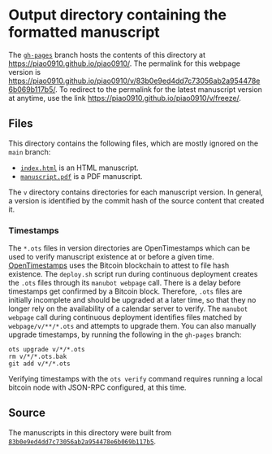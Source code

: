 # Output directory containing the formatted manuscript

The [`gh-pages`](https://github.com/piao0910/piao0910/tree/gh-pages) branch hosts the contents of this directory at <https://piao0910.github.io/piao0910/>.
The permalink for this webpage version is <https://piao0910.github.io/piao0910/v/83b0e9ed4dd7c73056ab2a954478e6b069b117b5/>.
To redirect to the permalink for the latest manuscript version at anytime, use the link <https://piao0910.github.io/piao0910/v/freeze/>.

## Files

This directory contains the following files, which are mostly ignored on the `main` branch:

+ [`index.html`](index.html) is an HTML manuscript.
+ [`manuscript.pdf`](manuscript.pdf) is a PDF manuscript.

The `v` directory contains directories for each manuscript version.
In general, a version is identified by the commit hash of the source content that created it.

### Timestamps

The `*.ots` files in version directories are OpenTimestamps which can be used to verify manuscript existence at or before a given time.
[OpenTimestamps](https://opentimestamps.org/) uses the Bitcoin blockchain to attest to file hash existence.
The `deploy.sh` script run during continuous deployment creates the `.ots` files through its `manubot webpage` call.
There is a delay before timestamps get confirmed by a Bitcoin block.
Therefore, `.ots` files are initially incomplete and should be upgraded at a later time, so that they no longer rely on the availability of a calendar server to verify.
The `manubot webpage` call during continuous deployment identifies files matched by `webpage/v/**/*.ots` and attempts to upgrade them.
You can also manually upgrade timestamps, by running the following in the `gh-pages` branch:

```shell
ots upgrade v/*/*.ots
rm v/*/*.ots.bak
git add v/*/*.ots
```

Verifying timestamps with the `ots verify` command requires running a local bitcoin node with JSON-RPC configured, at this time.

## Source

The manuscripts in this directory were built from
[`83b0e9ed4dd7c73056ab2a954478e6b069b117b5`](https://github.com/piao0910/piao0910/commit/83b0e9ed4dd7c73056ab2a954478e6b069b117b5).
